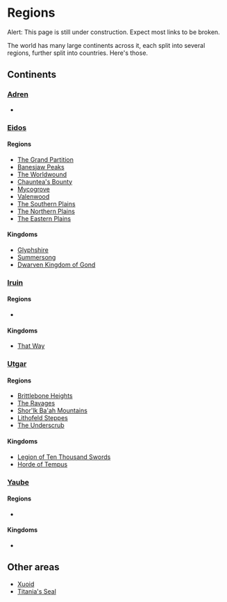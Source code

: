 # Regions

Alert: This page is still under construction. Expect most links to be broken.

The world has many large continents across it, each split into several regions,
further split into countries. Here's those.


## Continents

### [Adren](#)
  
  * []()
  
### [Eidos](#)

#### Regions

  * [The Grand Partition](/grand_partition.md)
  * [Banesjaw Peaks](banesjaw_peaks.md)
  * [The Worldwound](worldwound.md)
  * [Chauntea's Bounty](chaunteas_bounty.md)
  * [Mycogrove](mycogrove.md)
  * [Valenwood](valenwood.md)
  * [The Southern Plains](plains_south.md)
  * [The Northern Plains](plains_north.md)
  * [The Eastern Plains](plains_east,md)

#### Kingdoms

  * [Glyphshire](kingdoms/glyphshire.md)
  * [Summersong](kingdoms/summersong.md)
  * [Dwarven Kingdom of Gond](kingdoms/kingdom_of_gond.md)
  
### [Iruin](#)

#### Regions

  * []()

#### Kingdoms

  * [That Way](kingdoms/that_way.md)
  
### [Utgar](#)

#### Regions

  * [Brittlebone Heights](brittlebone_heights.md)
  * [The Ravages](ravages.md)
  * [Shor'lk Ba'ah Mountains](shorlk_baah_mountains.md)
  * [Lithofeld Steppes](lithofeld.md)
  * [The Underscrub](underscrub.md)

#### Kingdoms

  * [Legion of Ten Thousand Swords](kingdoms/legion)
  * [Horde of Tempus](kingdoms/horde)

### [Yaube](#)

#### Regions

  * []()

#### Kingdoms

  * []()

## Other areas

  * [Xuoid](xuoid.md)
  * [Titania's Seal](titanias_seal.md)